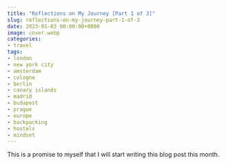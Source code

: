```yaml
---
title: "Reflections on My Journey [Part 1 of 3]"
slug: reflections-on-my-journey-part-1-of-3
date: 2023-01-03 00:00:00+0000
image: cover.webp
categories:
- travel
tags:
- london
- new york city
- amsterdam
- cologne
- berlin
- canary islands
- madrid
- budapest
- prague
- europe
- backpacking
- hostels
- mindset
---
```


This is a promise to myself that I will start writing this blog post this month.